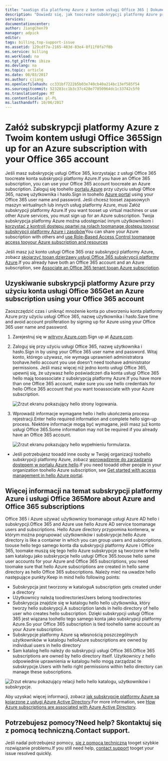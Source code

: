 ```yaml
---
title: "aaaSign dla platformy Azure z kontem usługi Office 365 | Dokumentacja firmy Microsoft"
description: "Dowiedz się, jak toocreate subskrypcji platformy Azure przy użyciu konta usługi Office 365"
services: 
documentationcenter: 
author: JiangChen79
manager: adpick
editor: 
tags: billing,top-support-issue
ms.assetid: 129cdf7a-2165-483d-83e4-8f11f0fa7f8b
ms.service: billing
ms.workload: na
ms.tgt_pltfrm: ibiza
ms.devlang: na
ms.topic: article
ms.date: 08/03/2017
ms.author: cjiang
ms.openlocfilehash: cc331bf7222b5b03e740cb40a214bc13ef585f54
ms.sourcegitcommit: 523283cc1b3c37c428e77850964dc1c33742c5f0
ms.translationtype: MT
ms.contentlocale: pl-PL
ms.lasthandoff: 10/06/2017
---
```

# <a name="sign-up-for-an-azure-subscription-with-your-office-365-account"></a><span data-ttu-id="3ff77-103">Załóż subskrypcji platformy Azure z Twoim kontem usługi Office 365</span><span class="sxs-lookup"><span data-stu-id="3ff77-103">Sign up for an Azure subscription with your Office 365 account</span></span>
<span data-ttu-id="3ff77-104">Jeśli masz subskrypcję usługi Office 365, korzystając z usługi Office 365 toocreate konta subskrypcji platformy Azure.</span><span class="sxs-lookup"><span data-stu-id="3ff77-104">If you have an Office 365 subscription, you can use your Office 365 account toocreate an Azure subscription.</span></span> <span data-ttu-id="3ff77-105">Zaloguj się toohello [portalu Azure](https://portal.azure.com/) przy użyciu usługi Office 365, nazwę użytkownika i hasło.</span><span class="sxs-lookup"><span data-stu-id="3ff77-105">Sign in toohello [Azure portal](https://portal.azure.com/) using your Office 365 user name and password.</span></span> <span data-ttu-id="3ff77-106">Jeśli chcesz tooset zapasowych maszyn wirtualnych lub innych usług platformy Azure, musi Załóż subskrypcji platformy Azure.</span><span class="sxs-lookup"><span data-stu-id="3ff77-106">If you want tooset up virtual machines or use other Azure services, you must sign up for an Azure subscription.</span></span> <span data-ttu-id="3ff77-107">Twoja subskrypcja platformy Azure można udostępniać innym użytkownikom i [korzystać z kontroli dostępu opartej na rolach toomanage dostępu tooyour subskrypcji platformy Azure i zasobów](https://docs.microsoft.com/azure/active-directory/role-based-access-control-configure)</span><span class="sxs-lookup"><span data-stu-id="3ff77-107">You can share your Azure subscription with others and [use Role-Based Access Control toomanage access tooyour Azure subscription and resources](https://docs.microsoft.com/azure/active-directory/role-based-access-control-configure)</span></span>

<span data-ttu-id="3ff77-108">Jeśli masz już konto usługi Office 365 oraz subskrypcji platformy Azure, zobacz [skojarzyć tooan dzierżawy usługi Office 365 subskrypcji platformy Azure](billing-add-office-365-tenant-to-azure-subscription.md).</span><span class="sxs-lookup"><span data-stu-id="3ff77-108">If you already have both an Office 365 account and an Azure subscription, see [Associate an Office 365 tenant tooan Azure subscription](billing-add-office-365-tenant-to-azure-subscription.md).</span></span>

## <a name="get-an-azure-subscription-using-your-office-365-account"></a><span data-ttu-id="3ff77-109">Uzyskiwanie subskrypcji platformy Azure przy użyciu konta usługi Office 365</span><span class="sxs-lookup"><span data-stu-id="3ff77-109">Get an Azure subscription using your Office 365 account</span></span>

<span data-ttu-id="3ff77-110">Zaoszczędzić czas i uniknąć mnożenie konta po utworzeniu konta platformy Azure przy użyciu usługi Office 365, nazwę użytkownika i hasło.</span><span class="sxs-lookup"><span data-stu-id="3ff77-110">Save time and avoid account proliferation by signing up for Azure using your Office 365 user name and password.</span></span> 

1. <span data-ttu-id="3ff77-111">Zarejestruj się w [witryny Azure.com](https://account.azure.com/signup?offer=MS-AZR-0044p&appId=docs).</span><span class="sxs-lookup"><span data-stu-id="3ff77-111">Sign up at [Azure.com](https://account.azure.com/signup?offer=MS-AZR-0044p&appId=docs).</span></span> 
2. <span data-ttu-id="3ff77-112">Zaloguj się przy użyciu usługi Office 365, nazwę użytkownika i hasło.</span><span class="sxs-lookup"><span data-stu-id="3ff77-112">Sign in by using your Office 365 user name and password.</span></span> <span data-ttu-id="3ff77-113">Witaj konto, którego używasz, nie wymaga uprawnień administratora toohave.</span><span class="sxs-lookup"><span data-stu-id="3ff77-113">hello account you use doesn't need toohave administrator permissions.</span></span> <span data-ttu-id="3ff77-114">Jeśli masz więcej niż jedno konto usługi Office 365, upewnij się, że używasz hello poświadczeń dla konta usługi Office 365 hello mają tooassociate z subskrypcją platformy Azure.</span><span class="sxs-lookup"><span data-stu-id="3ff77-114">If you have more than one Office 365 account, make sure you use hello credentials for hello Office 365 account that you want tooassociate with your Azure subscription.</span></span> 

   ![Zrzut ekranu pokazujący hello strony logowania.](./media/billing-use-existing-office-365-account-azure-subscription/billing-sign-in-with-office-365-account.png)

3. <span data-ttu-id="3ff77-116">Wprowadź informacje wymagane hello i hello ukończenia procesu rejestracji.</span><span class="sxs-lookup"><span data-stu-id="3ff77-116">Enter hello required information and complete hello sign-up process.</span></span> <span data-ttu-id="3ff77-117">Niektóre informacje mogą być wymagane, jeśli masz już konto usługi Office 365.</span><span class="sxs-lookup"><span data-stu-id="3ff77-117">Some information may not be required if you already have an Office 365 account.</span></span>

    ![Zrzut ekranu pokazujący hello wypełnieniu formularza.](./media/billing-use-existing-office-365-account-azure-subscription/billing-azure-sign-up-fill-information.png)

- <span data-ttu-id="3ff77-119">Jeśli potrzebujesz tooadd inne osoby w Twojej organizacji toohello subskrypcji platformy Azure, zobacz [wprowadzenie do zarządzania dostępem w portalu Azure hello](../active-directory/role-based-access-control-what-is.md).</span><span class="sxs-lookup"><span data-stu-id="3ff77-119">If you need tooadd other people in your organization toohello Azure subscription, see [Get started with access management in hello Azure portal](../active-directory/role-based-access-control-what-is.md).</span></span> 

## <span data-ttu-id="3ff77-120"><a id="more-about-subs">Więcej informacji na temat subskrypcji platformy Azure i usługi Office 365</a></span><span class="sxs-lookup"><span data-stu-id="3ff77-120"><a id="more-about-subs">More about Azure and Office 365 subscriptions</a></span></span>
<span data-ttu-id="3ff77-121">Office 365 i Azure używać użytkownicy toomanage usługi Azure AD hello i subskrypcji.</span><span class="sxs-lookup"><span data-stu-id="3ff77-121">Office 365 and Azure use hello Azure AD service toomanage users and subscriptions.</span></span> <span data-ttu-id="3ff77-122">Hello Azure directory przypomina kontenera, w którym można pogrupować użytkowników i subskrypcje.</span><span class="sxs-lookup"><span data-stu-id="3ff77-122">hello Azure directory is like a container in which you can group users and subscriptions.</span></span> <span data-ttu-id="3ff77-123">toouse hello tego samego konta dla subskrypcji platformy Azure i Office 365, toomake muszą się tego hello Azure subskrypcje są tworzone w hello sam katalogu jako subskrypcje hello usługi Office 365.</span><span class="sxs-lookup"><span data-stu-id="3ff77-123">toouse hello same user accounts for your Azure and Office 365 subscriptions, you need toomake sure that hello Azure subscriptions are created in hello same directory as hello Office 365 subscriptions.</span></span> <span data-ttu-id="3ff77-124">Należy mieć na uwadze hello następujące punkty:</span><span class="sxs-lookup"><span data-stu-id="3ff77-124">Keep in mind hello following points:</span></span>

* <span data-ttu-id="3ff77-125">Subskrypcja jest tworzony w katalogu</span><span class="sxs-lookup"><span data-stu-id="3ff77-125">A subscription gets created under a directory</span></span>
* <span data-ttu-id="3ff77-126">Użytkownicy należą toodirectories</span><span class="sxs-lookup"><span data-stu-id="3ff77-126">Users belong toodirectories</span></span>
* <span data-ttu-id="3ff77-127">Subskrypcja znajdzie się w katalogu hello hello użytkownika, który tworzy hello subskrypcji.</span><span class="sxs-lookup"><span data-stu-id="3ff77-127">A subscription lands in hello directory of hello user who creates hello subscription.</span></span> <span data-ttu-id="3ff77-128">Dzięki subskrypcji usługi Office 365 jest wiązana toohello tego samego konta jako subskrypcji platformy Azure.</span><span class="sxs-lookup"><span data-stu-id="3ff77-128">So your Office 365 subscription is tied toohello same account as your Azure subscription.</span></span>
* <span data-ttu-id="3ff77-129">Subskrypcje platformy Azure są własnością poszczególnych użytkowników w katalogu hello</span><span class="sxs-lookup"><span data-stu-id="3ff77-129">Azure subscriptions are owned by individual users in hello directory</span></span>
* <span data-ttu-id="3ff77-130">Sam katalog hello należy do subskrypcji usługi Office 365.</span><span class="sxs-lookup"><span data-stu-id="3ff77-130">Office 365 subscriptions are owned by hello directory itself.</span></span> <span data-ttu-id="3ff77-131">Użytkownicy z hello odpowiednie uprawnienia w katalogu hello mogą zarządzać te subskrypcje.</span><span class="sxs-lookup"><span data-stu-id="3ff77-131">Users with hello right permissions within hello directory can manage these subscriptions.</span></span>

![Zrzut ekranu pokazujący relacji hello hello katalogu, użytkowników i subskrypcje.](./media/billing-use-existing-office-365-account-azure-subscription/19-background-information.png)

<span data-ttu-id="3ff77-133">Aby uzyskać więcej informacji, zobacz [jak subskrypcje platformy Azure są kojarzone z usługi Azure Active Directory](../active-directory/active-directory-how-subscriptions-associated-directory.md).</span><span class="sxs-lookup"><span data-stu-id="3ff77-133">For more information, see [How Azure subscriptions are associated with Azure Active Directory](../active-directory/active-directory-how-subscriptions-associated-directory.md).</span></span>

## <a name="need-help-contact-support"></a><span data-ttu-id="3ff77-134">Potrzebujesz pomocy?</span><span class="sxs-lookup"><span data-stu-id="3ff77-134">Need help?</span></span> <span data-ttu-id="3ff77-135">Skontaktuj się z pomocą techniczną.</span><span class="sxs-lookup"><span data-stu-id="3ff77-135">Contact support.</span></span>
<span data-ttu-id="3ff77-136">Jeśli nadal potrzebujesz pomocy, [się z pomocą techniczną](https://portal.azure.com/?#blade/Microsoft_Azure_Support/HelpAndSupportBlade) tooget szybkie rozwiązanie problemu.</span><span class="sxs-lookup"><span data-stu-id="3ff77-136">If you still need help, [contact support](https://portal.azure.com/?#blade/Microsoft_Azure_Support/HelpAndSupportBlade) tooget your issue resolved quickly.</span></span> 
